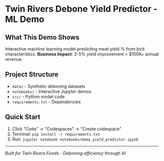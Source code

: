 #  Twin Rivers Debone Yield Predictor - ML Demo

##  What This Demo Shows
Interactive machine learning model predicting meat yield % from bird characteristics.
**Business Impact**: 2-5% yield improvement = $100K+ annual revenue.

##  Project Structure
- `data/` - Synthetic deboning datasets
- `notebooks/` - Interactive Jupyter demos  
- `src/` - Python model code
- `requirements.txt` - Dependencies

##  Quick Start
1. Click "Code" → "Codespaces" → "Create codespace"
2. Terminal: `pip install -r requirements.txt`
3. Run: `jupyter notebook notebooks/demo_yield_predictor.ipynb`

---
*Built for Twin Rivers Foods - Deboning efficiency through AI*
